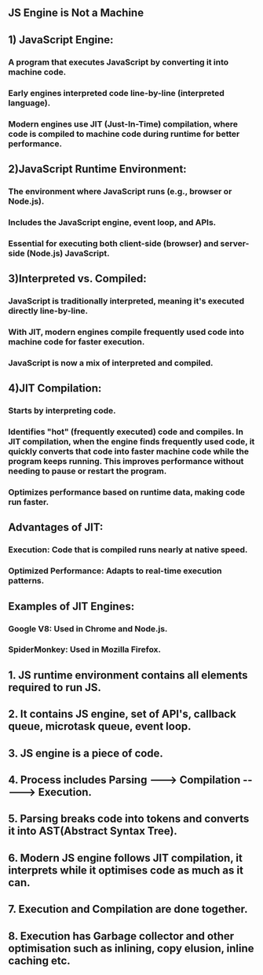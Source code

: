 ##  JS Engine is Not a Machine


## 1) JavaScript Engine:

### A program that executes JavaScript by converting it into machine code.
### Early engines interpreted code line-by-line (interpreted language).
### Modern engines use JIT (Just-In-Time) compilation, where code is compiled to machine code during runtime for better performance.


## 2)JavaScript Runtime Environment:

### The environment where JavaScript runs (e.g., browser or Node.js).
### Includes the JavaScript engine, event loop, and APIs.
### Essential for executing both client-side (browser) and server-side (Node.js) JavaScript.


## 3)Interpreted vs. Compiled:

### JavaScript is traditionally interpreted, meaning it's executed directly line-by-line.
### With JIT, modern engines compile frequently used code into machine code for faster execution.
### JavaScript is now a mix of interpreted and compiled.

## 4)JIT Compilation:

### Starts by interpreting code.
### Identifies "hot" (frequently executed) code and compiles. In JIT compilation, when the engine finds frequently used code, it quickly converts that code into faster machine code while the program keeps running. This improves performance without needing to pause or restart the program.
### Optimizes performance based on runtime data, making code run faster.

## Advantages of JIT:

###  Execution: Code that is compiled runs nearly at native speed.
### Optimized Performance: Adapts to real-time execution patterns.

## Examples of JIT Engines:
### Google V8: Used in Chrome and Node.js.
### SpiderMonkey: Used in Mozilla Firefox.




## 1. JS runtime environment contains all elements required to run JS.

## 2. It contains JS engine, set of API's, callback queue, microtask queue, event loop.

## 3. JS engine is a piece of code.

## 4. Process includes Parsing ---> Compilation -----> Execution.

## 5. Parsing breaks code into tokens and converts it into AST(Abstract Syntax Tree).

## 6. Modern JS engine follows JIT compilation, it interprets while it optimises code as much as it can.

## 7. Execution and Compilation are done together.


## 8. Execution has Garbage collector and other optimisation such as inlining, copy elusion, inline caching etc.